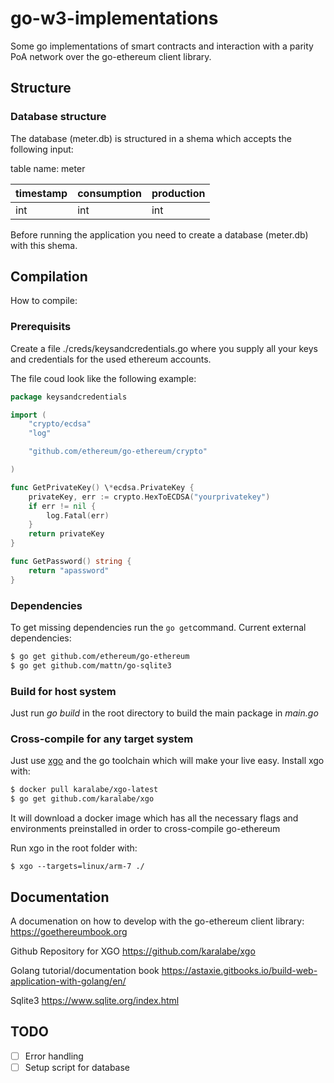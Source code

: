 # go-w3-implementations

Some go implementations of smart contracts and interaction with a parity PoA network over the go-ethereum client library.

## Structure

### Database structure

The database (meter.db) is structured in a shema which accepts the following input:

table name: meter

| timestamp | consumption | production |
| --------- | ----------- | ---------- |
| int       | int         | int        |

Before running the application you need to create a database (meter.db) with this shema.

## Compilation

How to compile:

### Prerequisits

Create a file ./creds/keysandcredentials.go where you supply all your keys and credentials for the used ethereum accounts.

The file coud look like the following example:

```go
package keysandcredentials

import (
    "crypto/ecdsa"
    "log"

    "github.com/ethereum/go-ethereum/crypto"

)

func GetPrivateKey() \*ecdsa.PrivateKey {
    privateKey, err := crypto.HexToECDSA("yourprivatekey")
    if err != nil {
        log.Fatal(err)
    }
    return privateKey
}

func GetPassword() string {
    return "apassword"
}
```

### Dependencies

To get missing dependencies run the `go get`command. Current external dependencies:

```bash
$ go get github.com/ethereum/go-ethereum
$ go get github.com/mattn/go-sqlite3
```

### Build for host system

Just run _go build_ in the root directory to build the main package in _main.go_

### Cross-compile for any target system

Just use [xgo](https://github.com/karalabe/xgo) and the go toolchain which will make your live easy.
Install xgo with:

```bash
$ docker pull karalabe/xgo-latest
$ go get github.com/karalabe/xgo
```

It will download a docker image which has all the necessary flags and environments preinstalled in order to cross-compile go-ethereum

Run xgo in the root folder with:

```
$ xgo --targets=linux/arm-7 ./
```

## Documentation

A documenation on how to develop with the go-ethereum client library:
https://goethereumbook.org

Github Repository for XGO
https://github.com/karalabe/xgo

Golang tutorial/documentation book
https://astaxie.gitbooks.io/build-web-application-with-golang/en/

Sqlite3
https://www.sqlite.org/index.html

## TODO

- [ ] Error handling
- [ ] Setup script for database
